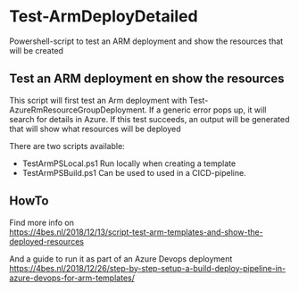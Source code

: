 # Test-ArmDeployDetailed

Powershell-script to test an ARM deployment and show the resources that will be created

## Test an ARM deployment en show the resources

This script will first test an Arm deployment with Test-AzureRmResourceGroupDeployment.
If a generic error pops up, it will search for details in Azure.
If this test succeeds, an output will be generated that will show what resources will be deployed

There are two scripts available:

- TestArmPSLocal.ps1
  Run locally when creating a template
- TestArmPSBuild.ps1
  Can be used to used in a CICD-pipeline.

## HowTo

Find more info on  
 <https://4bes.nl/2018/12/13/script-test-arm-templates-and-show-the-deployed-resources>

And a guide to run it as part of an Azure Devops deployment  
<https://4bes.nl/2018/12/26/step-by-step-setup-a-build-deploy-pipeline-in-azure-devops-for-arm-templates/>